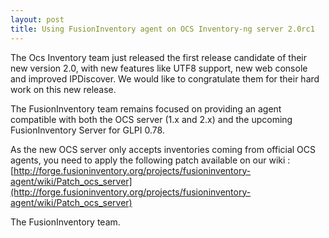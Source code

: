```yaml
---
layout: post
title: Using FusionInventory agent on OCS Inventory-ng server 2.0rc1
---
```


The Ocs Inventory team just released the first release candidate of their new version 2.0, with new features like UTF8 support, new web console and improved IPDiscover. We would like to congratulate them for their hard work on this new release.

The FusionInventory team remains focused on providing an agent compatible with both the OCS server (1.x and 2.x) and the upcoming FusionInventory Server for GLPI 0.78.

As the new OCS server only accepts inventories coming from official OCS agents, you need to apply the following patch available on our wiki : [http://forge.fusioninventory.org/projects/fusioninventory-agent/wiki/Patch_ocs_server](http://forge.fusioninventory.org/projects/fusioninventory-agent/wiki/Patch_ocs_server)

The FusionInventory team.
